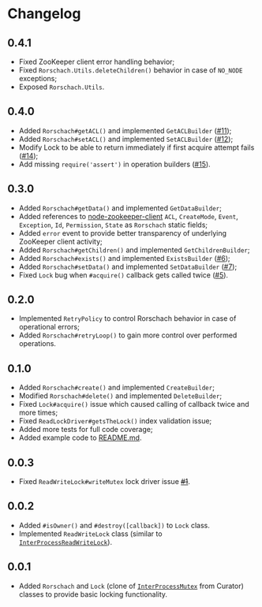 # Changelog

## 0.4.1

* Fixed ZooKeeper client error handling behavior;
* Fixed `Rorschach.Utils.deleteChildren()` behavior in case of `NO_NODE` exceptions;
* Exposed `Rorschach.Utils`.

## 0.4.0

* Added `Rorschach#getACL()` and implemented `GetACLBuilder` ([#11](https://github.com/slideme/rorschach/issues/11));
* Added `Rorschach#setACL()` and implemented `SetACLBuilder` ([#12](https://github.com/slideme/rorschach/issues/12));
* Modify Lock to be able to return immediately if first acquire attempt fails ([#14](https://github.com/slideme/rorschach/issues/14));
* Add missing `require('assert')` in operation builders ([#15](https://github.com/slideme/rorschach/issues/15)).

## 0.3.0

* Added `Rorschach#getData()` and implemented `GetDataBuilder`;
* Added references to [node-zookeeper-client](https://github.com/alexguan/node-zookeeper-client) `ACL`, `CreateMode`, `Event`, `Exception`, `Id`, `Permission`, `State` as `Rorschach` static fields;
* Added `error` event to provide better transparency of underlying ZooKeeper client activity;
* Added `Rorschach#getChildren()` and implemented `GetChildrenBuilder`;
* Added `Rorschach#exists()` and implemented `ExistsBuilder` ([#6](https://github.com/slideme/rorschach/issues/6));
* Added `Rorschach#setData()` and implemented `SetDataBuilder` ([#7](https://github.com/slideme/rorschach/issues/7));
* Fixed `Lock` bug when `#acquire()` callback gets called twice ([#5](https://github.com/slideme/rorschach/issues/5)).

## 0.2.0

* Implemented `RetryPolicy` to control Rorschach behavior in case of operational errors;
* Added `Rorschach#retryLoop()` to gain more control over performed operations.

## 0.1.0

* Added `Rorschach#create()` and implemented `CreateBuilder`;
* Modified `Rorschach#delete()` and implemented `DeleteBuilder`;
* Fixed `Lock#acquire()` issue which caused calling of callback twice and more times;
* Fixed `ReadLockDriver#getsTheLock()` index validation issue;
* Added more tests for full code coverage;
* Added example code to [README.md](README.md).

## 0.0.3

* Fixed `ReadWriteLock#writeMutex` lock driver issue <s>[#1](https://github.com/slideme/rorschach/pull/1)</s>.

## 0.0.2

* Added `#isOwner()` and `#destroy([callback])` to `Lock` class.
* Implemented `ReadWriteLock` class (similar to [`InterProcessReadWriteLock`](http://curator.apache.org/curator-recipes/shared-reentrant-read-write-lock.html)).

## 0.0.1

* Added `Rorschach` and `Lock` (clone of [`InterProcessMutex`](http://curator.apache.org/curator-recipes/shared-reentrant-lock.html) from Curator) classes to provide basic locking functionality.
